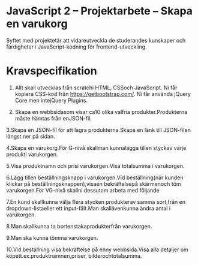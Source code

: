 # JavaScript 2 – Projektarbete – Skapa en varukorg
Syftet med projektetär att vidareutveckla de studerandes kunskaper och färdigheter i JavaScript-kodning för frontend-utveckling.

# Kravspecifikation
1. Allt skall utvecklas från scratchi HTML, CSSoch JavaScript. Ni får kopiera CSS-kod från https://getbootstrap.com/. Ni får använda jQuery Core men intejQuery Plugins.

2. Skapa en webbsidasom visar ca10 olika valfria produkter.Produkterna måste hämtas från enJSON-fil.

3.Skapa en JSON-fil för att lagra produkterna.Skapa en länk till JSON-filen längst ner på sidan.

4.Skapa en varukorg.För G-nivå skallman kunnalägga tillen styckav varje produkti varukorgen.

5.Visa produktnamn och prisi varukorgen.Visa totalsumma i varukorgen.

6.Lägg tillen beställningsknapp i varukorgen.Vid beställning(när kunden klickar på beställningsknappen),visaen bekräftelsepå skärmenoch töm varukorgen.För VG-nivå skallni dessutom arbeta med följande

7.En kund skallkunna välja flera stycken produkterav samma sort,från en dropdown-listaeller ett input-fält.Man skallävenkunna ändra antal i varukorgen.

8.Man skallkunna ta bortenstakaprodukterfrån varukorgen.

9.Man ska kunna tömma varukorgen.

10.Vid beställning visa bekräftelse på enny webbsida.Visa alla detaljer om köpett.ex.produktnamnen,priser, bilderochtotalsumma.
